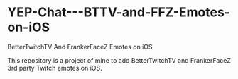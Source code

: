# YEP-Chat---BTTV-and-FFZ-Emotes-on-iOS
BetterTwitchTV And FrankerFaceZ Emotes on iOS  

This repository is a project of mine to add BetterTwitchTV and FrankerFaceZ 3rd party Twitch emotes on iOS.

